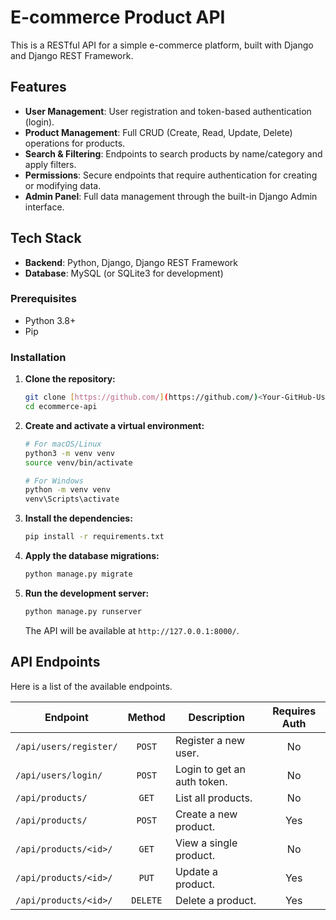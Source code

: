 # E-commerce Product API

This is a RESTful API for a simple e-commerce platform, built with Django and Django REST Framework.

## Features

-   **User Management**: User registration and token-based authentication (login).
-   **Product Management**: Full CRUD (Create, Read, Update, Delete) operations for products.
-   **Search & Filtering**: Endpoints to search products by name/category and apply filters.
-   **Permissions**: Secure endpoints that require authentication for creating or modifying data.
-   **Admin Panel**: Full data management through the built-in Django Admin interface.

## Tech Stack

-   **Backend**: Python, Django, Django REST Framework
-   **Database**: MySQL (or SQLite3 for development)

### Prerequisites

-   Python 3.8+
-   Pip

### Installation

1.  **Clone the repository:**
    ```sh
    git clone [https://github.com/](https://github.com/)<Your-GitHub-Username>/ecommerce-api.git
    cd ecommerce-api
    ```

2.  **Create and activate a virtual environment:**
    ```sh
    # For macOS/Linux
    python3 -m venv venv
    source venv/bin/activate

    # For Windows
    python -m venv venv
    venv\Scripts\activate
    ```

3.  **Install the dependencies:**
    ```sh
    pip install -r requirements.txt
    ```

4.  **Apply the database migrations:**
    ```sh
    python manage.py migrate
    ```

5.  **Run the development server:**
    ```sh
    python manage.py runserver
    ```
    The API will be available at `http://127.0.0.1:8000/`.

## API Endpoints

Here is a list of the available endpoints.

| Endpoint | Method | Description | Requires Auth |
| ------------------------- | :----: | ------------------------- | :-----------: |
| `/api/users/register/` | `POST` | Register a new user. | No |
| `/api/users/login/` | `POST` | Login to get an auth token. | No |
| `/api/products/` | `GET` | List all products. | No |
| `/api/products/` | `POST` | Create a new product. | Yes |
| `/api/products/<id>/` | `GET` | View a single product. | No |
| `/api/products/<id>/` | `PUT` | Update a product. | Yes |
| `/api/products/<id>/` | `DELETE` | Delete a product. | Yes |
